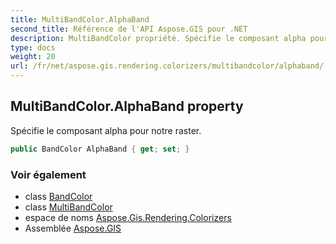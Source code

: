 ```yaml
---
title: MultiBandColor.AlphaBand
second_title: Référence de l'API Aspose.GIS pour .NET
description: MultiBandColor propriété. Spécifie le composant alpha pour notre raster.
type: docs
weight: 20
url: /fr/net/aspose.gis.rendering.colorizers/multibandcolor/alphaband/
---
```

## MultiBandColor.AlphaBand property

Spécifie le composant alpha pour notre raster.

```csharp
public BandColor AlphaBand { get; set; }
```

### Voir également

* class [BandColor](../../bandcolor/)
* class [MultiBandColor](../)
* espace de noms [Aspose.Gis.Rendering.Colorizers](../../multibandcolor/)
* Assemblée [Aspose.GIS](../../../)


